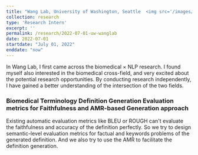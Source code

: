 ```yaml
---
title: "Wang Lab, University of Washington, Seattle  <img src='/images/logos/uw.png' height='50' width='50'>"
collection: research
type: 'Research Intern'
excerpt: ''
permalink: /research/2022-07-01-uw-wanglab
date: 2022-07-01
startdate: "July 01, 2022"
enddate: "now"
---
```


In Wang Lab, I first came across the biomedical × NLP research. I found myself also interested in the biomedical cross-field, and very excited about the potential research opportunities. By conducting research independently, I have gained a better understanding of the intersection of the two fields.

### Biomedical Terminology Definition Generation Evaluation metrics for Faithfulness and AMR-based Generation approach

Existing automatic evaluation metrics like BLEU or ROUGH can't evaluate the faithfulness and accuracy of the definition perfectly. So we try to design semantic-level evaluation metrics for factual and keywords problems of the generated definition. And we also try to use the AMR to facilitate the definition generation.
